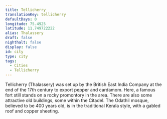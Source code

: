 ```yaml
---
title: Tellicherry
translationKey: tellicherry
defaultDays: 0
longitude: 75.4925
latitude: 11.749722222
alias: Thalassery
draft: false
nighthalt: false
display: false
id: city
type: city
tags:
  - Cities
  - Tellicherry
---
```

Tellicherry (Thalassery) was set up by the British East India Company at the end of the 17th century to export pepper and cardamom. Here, a famous fort still stands on a rocky promontory in the area. There are also some attractive old buildings, some within the Citadel. The Odathil mosque, believed to be 400 years old, is in the traditional Kerala style, with a gabled roof and copper sheeting.